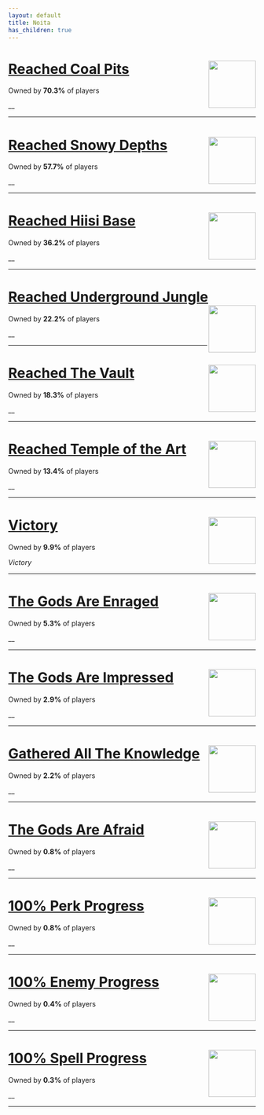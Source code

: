 ```yaml
---
layout: default
title: Noita
has_children: true
---
```


# [Reached Coal Pits](<achievements/Reached Coal Pits.md>) <img align="right" src="https://cdn.cloudflare.steamstatic.com/steamcommunity/public/images/apps/881100/758f9b900906a4dd07fc120aba01daf5e3851045.jpg" width="96" height="96">

Owned by **70.3%** of players

__

---

# [Reached Snowy Depths](<achievements/Reached Snowy Depths.md>) <img align="right" src="https://cdn.cloudflare.steamstatic.com/steamcommunity/public/images/apps/881100/84d2845edbfe01a27b855f235023d7ea5f3e770a.jpg" width="96" height="96">

Owned by **57.7%** of players

__

---

# [Reached Hiisi Base](<achievements/Reached Hiisi Base.md>) <img align="right" src="https://cdn.cloudflare.steamstatic.com/steamcommunity/public/images/apps/881100/c219c3651fcf6dd48c3db6fbbbbd18a39c397697.jpg" width="96" height="96">

Owned by **36.2%** of players

__

---

# [Reached Underground Jungle](<achievements/Reached Underground Jungle.md>) <img align="right" src="https://cdn.cloudflare.steamstatic.com/steamcommunity/public/images/apps/881100/5183ddeee913f877125231433214d75809f2721b.jpg" width="96" height="96">

Owned by **22.2%** of players

__

---

# [Reached The Vault](<achievements/Reached The Vault.md>) <img align="right" src="https://cdn.cloudflare.steamstatic.com/steamcommunity/public/images/apps/881100/7e66ed4b29a19b4fbe2a7ef4f7384aabaad2f57a.jpg" width="96" height="96">

Owned by **18.3%** of players

__

---

# [Reached Temple of the Art](<achievements/Reached Temple of the Art.md>) <img align="right" src="https://cdn.cloudflare.steamstatic.com/steamcommunity/public/images/apps/881100/326dc54c8eb0c61eb48d48bda09bd3fe5c7f3521.jpg" width="96" height="96">

Owned by **13.4%** of players

__

---

# [Victory](<achievements/Victory.md>) <img align="right" src="https://cdn.cloudflare.steamstatic.com/steamcommunity/public/images/apps/881100/0ce1e76c000037efd33d90d20bfa1b8c373b2e3a.jpg" width="96" height="96">

Owned by **9.9%** of players

_Victory_

---

# [The Gods Are Enraged](<achievements/The Gods Are Enraged.md>) <img align="right" src="https://cdn.cloudflare.steamstatic.com/steamcommunity/public/images/apps/881100/1c0696634744b2caceaff11b4de1ab0dcf7ab4a7.jpg" width="96" height="96">

Owned by **5.3%** of players

__

---

# [The Gods Are Impressed](<achievements/The Gods Are Impressed.md>) <img align="right" src="https://cdn.cloudflare.steamstatic.com/steamcommunity/public/images/apps/881100/b9aae70a7f07ca96cb9f531bff48119611e0227d.jpg" width="96" height="96">

Owned by **2.9%** of players

__

---

# [Gathered All The Knowledge](<achievements/Gathered All The Knowledge.md>) <img align="right" src="https://cdn.cloudflare.steamstatic.com/steamcommunity/public/images/apps/881100/c888cdb9375f8dc2a7ef516ddfb7f2822917aecb.jpg" width="96" height="96">

Owned by **2.2%** of players

__

---

# [The Gods Are Afraid](<achievements/The Gods Are Afraid.md>) <img align="right" src="https://cdn.cloudflare.steamstatic.com/steamcommunity/public/images/apps/881100/08794789c5e8c3f1f85e3993fb36a4b49ac29b91.jpg" width="96" height="96">

Owned by **0.8%** of players

__

---

# [100% Perk Progress](<achievements/100% Perk Progress.md>) <img align="right" src="https://cdn.cloudflare.steamstatic.com/steamcommunity/public/images/apps/881100/4a730e833b0b3d1c626ea5036db56e81054b7d7b.jpg" width="96" height="96">

Owned by **0.8%** of players

__

---

# [100% Enemy Progress](<achievements/100% Enemy Progress.md>) <img align="right" src="https://cdn.cloudflare.steamstatic.com/steamcommunity/public/images/apps/881100/18c76ae26e6cb5c0743863e8e31a45b203ce7fa9.jpg" width="96" height="96">

Owned by **0.4%** of players

__

---

# [100% Spell Progress](<achievements/100% Spell Progress.md>) <img align="right" src="https://cdn.cloudflare.steamstatic.com/steamcommunity/public/images/apps/881100/fc37560f3506ab3cfd5e4f5513d6c8c2885a40ec.jpg" width="96" height="96">

Owned by **0.3%** of players

__

---

